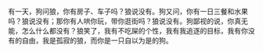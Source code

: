 有一天，狗问狼，你有房子、车子吗？狼说没有。狗又问，你有一日三餐和水果吗？狼说没有；那你有人哄你玩，带你逛街吗？狼说没有。狗鄙视的说，你真无能，怎么什么都没有？狼笑了，我有不吃屎的个性，我有我追逐的目标，我有你没有的自由，我是孤寂的狼，而你是一只自以为是的狗。